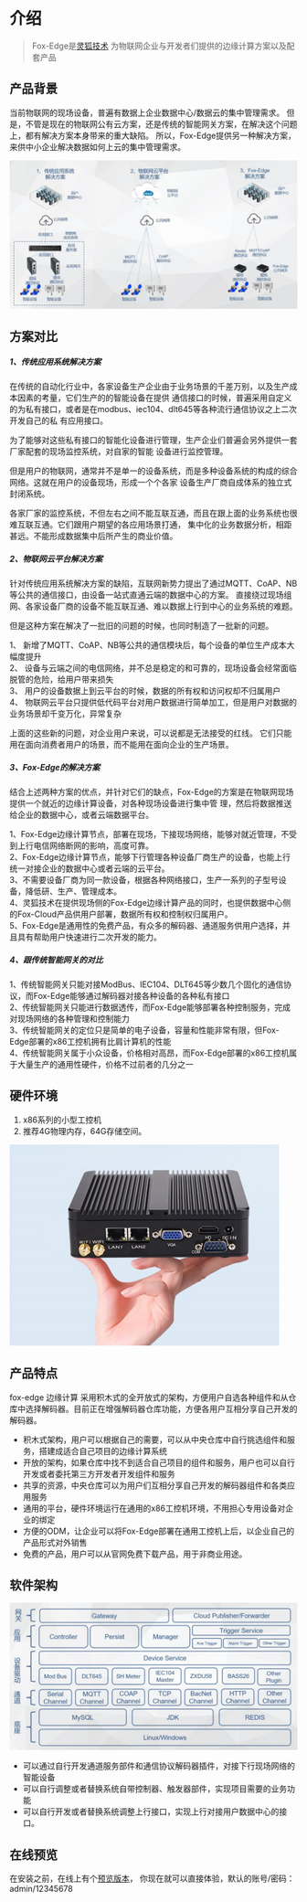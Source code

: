 # 介绍

> Fox-Edge是[灵狐技术](http://www.fox-tech.cn/)
为物联网企业与开发者们提供的边缘计算方案以及配套产品

## 产品背景
当前物联网的现场设备，普遍有数据上企业数据中心/数据云的集中管理需求。
但是，不管是现在的物联网公有云方案，还是传统的智能网关方案，在解决这个问题上，都有解决方案本身带来的重大缺陷。
所以，Fox-Edge提供另一种解决方案，来供中小企业解决数据如何上云的集中管理需求。

![image](_images/networking.jpg)
## 方案对比

##### 1、传统应用系统解决方案
在传统的自动化行业中，各家设备生产企业由于业务场景的千差万别，以及生产成本因素的考量，它们生产的的智能设备在提供
通信接口的时候，普遍采用自定义的为私有接口，或者是在modbus、iec104、dlt645等各种流行通信协议之上二次开发自己的私
有应用接口。
<p>
为了能够对这些私有接口的智能化设备进行管理，生产企业们普遍会另外提供一套厂家配套的现场监控系统，对自家的智能
设备进行监控管理。
</p>
<p>
但是用户的物联网，通常并不是单一的设备系统，而是多种设备系统的构成的综合网络。这就在用户的设备现场，形成一个个各家
设备生产厂商自成体系的独立式封闭系统。
</p>
<p>
各家厂家的监控系统，不但左右之间不能互联互通，而且在跟上面的业务系统也很难互联互通。它们跟用户期望的各应用场景打通，
集中化的业务数据分析，相距甚远。不能形成数据集中后所产生的商业价值。
</p>


##### 2、物联网云平台解决方案
<p>
针对传统应用系统解决方案的缺陷，互联网新势力提出了通过MQTT、CoAP、NB等公共的通信接口，由设备一站式直通云端的数据中心的方案。
直接绕过现场组网、各家设备厂商的设备不能互联互通、难以数据上行到中心的业务系统的难题。
</p>
<p>
但是这种方案在解决了一批旧的问题的时候，也同时制造了一批新的问题。
</p>
<p>
1、 新增了MQTT、CoAP、NB等公共的通信模块后，每个设备的单位生产成本大幅度提升<br>
2、 设备与云端之间的电信网络，并不总是稳定的和可靠的，现场设备会经常面临脱管的危险，给用户带来损失<br>
3、 用户的设备数据上到云平台的时候，数据的所有权和访问权却不归属用户<br>
4、 物联网云平台只提供低代码平台对用户数据进行简单加工，但是用户对数据的业务场景却千变万化，异常复杂<br>
</p>
<p>
上面的这些新的问题，对企业用户来说，可以说都是无法接受的红线。
它们只能用在面向消费者用户的场景，而不能用在面向企业的生产场景。
</p>

##### 3、Fox-Edge的解决方案
<p>
结合上述两种方案的优点，并针对它们的缺点，Fox-Edge的方案是在物联网现场提供一个就近的边缘计算设备，对各种现场设备进行集中管
理，然后将数据推送给企业的数据中心，或者云端数据平台。
</p>
<p>
1、Fox-Edge边缘计算节点，部署在现场，下接现场网络，能够对就近管理，不受到上行电信网络断网的影响，高度可靠。<br>
2、Fox-Edge边缘计算节点，能够下行管理各种设备厂商生产的设备，也能上行统一对接企业的数据中心或者云端的云平台。<br>
3、不需要设备厂商为同一款设备，根据各种网络接口，生产一系列的子型号设备，降低研、生产、管理成本。<br>
4、灵狐技术在提供现场侧的Fox-Edge边缘计算产品的同时，也提供数据中心侧的Fox-Cloud产品供用户部署，数据所有权和控制权归属用户。<br>
5、Fox-Edge是通用性的免费产品，有众多的解码器、通道服务供用户选择，并且具有帮助用户快速进行二次开发的能力。<br>
</p>

##### 4、跟传统智能网关的对比
<p>
1、传统智能网关只能对接ModBus、IEC104、DLT645等少数几个固化的通信协议，而Fox-Edge能够通过解码器对接各种设备的各种私有接口<br>
2、传统智能网关只能进行数据透传，而Fox-Edge能够部署各种控制服务，完成对现场网络的各种管理和控制能力<br>
3、传统智能网关的定位只是简单的电子设备，容量和性能非常有限，但Fox-Edge部署的x86工控机拥有比肩计算机的性能<br>
4、传统智能网关属于小众设备，价格相对高昂，而Fox-Edge部署的x86工控机属于大量生产的通用性硬件，价格不过前者的几分之一<br>
</p>

## 硬件环境
1. x86系列的小型工控机
2. 推荐4G物理内存，64G存储空间。

![image](_images/device.jpg)

## 产品特点
fox-edge 边缘计算 采用积木式的全开放式的架构，方便用户自选各种组件和从仓库中选择解码器。目前正在增强解码器仓库功能，方便各用户互相分享自己开发的解码器。

- 积木式架构，用户可以根据自己的需要，可以从中央仓库中自行挑选组件和服务，搭建成适合自己项目的边缘计算系统
- 开放的架构，如果仓库中找不到适合自己项目的组件和服务，用户也可以自行开发或者委托第三方开发者开发组件和服务
- 共享的资源，中央仓库可以为用户们互相分享自己开发的解码器组件和各类应用服务
- 通用的平台，硬件环境运行在通用的x86工控机环境，不用担心专用设备对企业的绑定
- 方便的ODM，让企业可以将Fox-Edge部署在通用工控机上后，以企业自己的产品形式对外销售
- 免费的产品，用户可以从官网免费下载产品，用于非商业用途。

## 软件架构
![image](_images/system.jpg)

- 可以通过自行开发通道服务部件和通信协议解码器插件，对接下行现场网络的智能设备
- 可以自行调整或者替换系统自带控制器、触发器部件，实现项目需要的业务功能
- 可以自行开发或者替换系统调整上行接口，实现上行对接用户数据中心的接口。

## 在线预览
在安装之前，在线上有个[预览版本](http://120.79.69.201)，
你现在就可以直接体验，默认的账号/密码：admin/12345678

